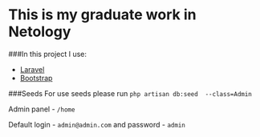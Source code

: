 # This is my graduate work in Netology 


###In this project I use:
- [Laravel](https://laravel.com/)
- [Bootstrap](https://getbootstrap.com)

###Seeds 
 For use seeds please run ```php artisan db:seed  --class=Admin```
 
 Admin panel - ```/home```
 
 Default  login - ```admin@admin.com``` and password - ```admin```